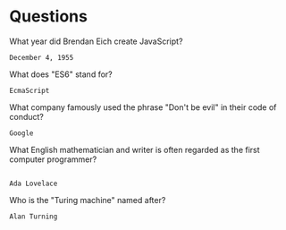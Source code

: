# Questions

What year did Brendan Eich create JavaScript?

```
December 4, 1955
```

What does "ES6" stand for?

```
EcmaScript
```

What company famously used the phrase "Don't be evil" in their code of conduct?

```
Google
```

What English mathematician and writer is often regarded as the first computer programmer?

```

Ada Lovelace
```

Who is the "Turing machine" named after?

```
Alan Turning 
```
